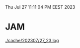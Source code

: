 Thu Jul 27 11:11:04 PM EEST 2023
# JAM
<a href='./cache/202307/27_23.log'>./cache/202307/27_23.log</a>
